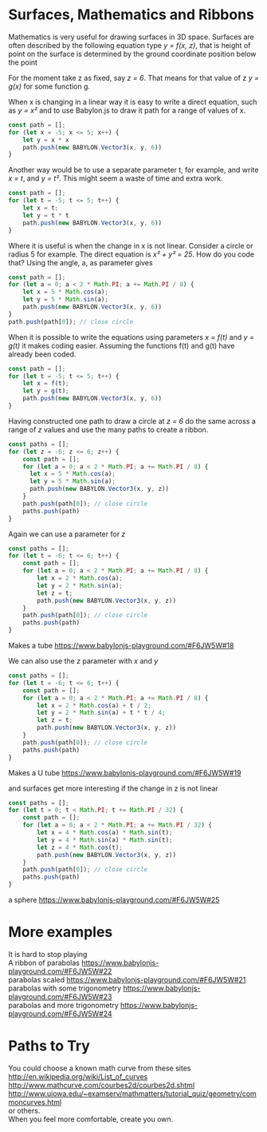 # Surfaces, Mathematics and Ribbons
Mathematics is very useful for drawing surfaces in 3D space. Surfaces are often described by the following equation type *y = f(x, z)*, that is height of point on the surface is determined by the ground coordinate position below the point

For the moment take z as fixed, say *z = 6*. That means for that value of z *y = g(x)* for some function g. 

When x is changing in a linear way it is easy to write a direct equation, such as *y = x²* and to use Babylon.js to draw it path for a range of values of x. 

```javascript
const path = [];
for (let x = -5; x <= 5; x++) {
    let y = x * x
    path.push(new BABYLON.Vector3(x, y, 6))
}
```

Another way would be to use a separate parameter t, for example, and write *x = t*, and *y = t²*. This might seem a waste of time and extra work.
```javascript
const path = [];
for (let t = -5; t <= 5; t++) {
    let x = t;
    let y = t * t
    path.push(new BABYLON.Vector3(x, y, 6))
}
```

Where it is useful is when the change in x is not linear. Consider a circle or radius 5 for example. The direct equation is *x² + y² = 25*. How do you code that? Using the angle, a, as parameter gives

```javascript
const path = [];
for (let a = 0; a < 2 * Math.PI; a += Math.PI / 8) {
    let x = 5 * Math.cos(a);
    let y = 5 * Math.sin(a);
    path.push(new BABYLON.Vector3(x, y, 6))
}
path.push(path[0]); // close circle
```

When it is possible to write the equations using parameters *x = f(t)* and *y = g(t)* it makes coding easier. Assuming the functions f(t) and g(t) have already been coded.

```javascript
const path = [];
for (let t = -5; t <= 5; t++) {
    let x = f(t);
    let y = g(t);
    path.push(new BABYLON.Vector3(x, y, 6))
}
```

Having constructed one path to draw a circle at *z = 6* do the same across a range of *z* values and use the many paths to create a ribbon.

```javascript
const paths = [];
for (let z = -6; z <= 6; z++) {
    const path = [];
    for (let a = 0; a < 2 * Math.PI; a += Math.PI / 8) {
      let x = 5 * Math.cos(a);
      let y = 5 * Math.sin(a);
      path.push(new BABYLON.Vector3(x, y, z))
    }
    path.push(path[0]); // close circle
    paths.push(path)
}
```

Again we can use a parameter for *z*
```javascript
const paths = [];
for (let t = -6; t <= 6; t++) {
    const path = [];
    for (let a = 0; a < 2 * Math.PI; a += Math.PI / 8) {
        let x = 2 * Math.cos(a);
        let y = 2 * Math.sin(a);
        let z = t;
        path.push(new BABYLON.Vector3(x, y, z))
    }
    path.push(path[0]); // close circle
    paths.push(path)
}
```
Makes a tube https://www.babylonjs-playground.com/#F6JW5W#18

We can also use the *z* parameter with *x* and *y*
```javascript
const paths = [];
for (let t = -6; t <= 6; t++) {
    const path = [];
    for (let a = 0; a < 2 * Math.PI; a += Math.PI / 8) {
        let x = 2 * Math.cos(a) + t / 2;
        let y = 2 * Math.sin(a) + t * t / 4;
        let z = t;
        path.push(new BABYLON.Vector3(x, y, z))
    }
    path.push(path[0]); // close circle
    paths.push(path)
}
```

Makes a U tube https://www.babylonjs-playground.com/#F6JW5W#19

and surfaces get more interesting if the change in z is not linear
```javascript
const paths = [];
for (let t = 0; t < Math.PI; t += Math.PI / 32) {
    const path = [];
    for (let a = 0; a < 2 * Math.PI; a += Math.PI / 32) {
        let x = 4 * Math.cos(a) * Math.sin(t);
        let y = 4 * Math.sin(a) * Math.sin(t);
        let z = 4 * Math.cos(t);
        path.push(new BABYLON.Vector3(x, y, z))
    }
    path.push(path[0]); // close circle
    paths.push(path)
}
```

a sphere https://www.babylonjs-playground.com/#F6JW5W#25

# More examples
It is hard to stop playing  
A ribbon of parabolas https://www.babylonjs-playground.com/#F6JW5W#22  
parabolas scaled https://www.babylonjs-playground.com/#F6JW5W#21  
parabolas with some trigonometry https://www.babylonjs-playground.com/#F6JW5W#23  
parabolas and more trigonometry https://www.babylonjs-playground.com/#F6JW5W#24  

# Paths to Try
You could choose a known math curve from these sites
http://en.wikipedia.org/wiki/List_of_curves  
http://www.mathcurve.com/courbes2d/courbes2d.shtml  
http://www.uiowa.edu/~examserv/mathmatters/tutorial_quiz/geometry/commoncurves.html  
or others.  
When you feel more comfortable, create you own.  


  
  